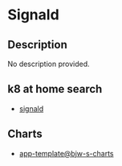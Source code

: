 # Signald

## Description

No description provided.

## k8 at home search

- [signald](https://nanne.dev/k8s-at-home-search/#/signald)

## Charts

- [app-template@bjw-s-charts](https://bjw-s.github.io/helm-charts/)
